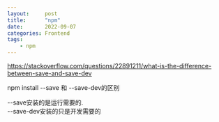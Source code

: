 ```yaml
---
layout:     post
title:      "npm"
date:       2022-09-07
categories: Frontend
tags:
    - npm
---
```


https://stackoverflow.com/questions/22891211/what-is-the-difference-between-save-and-save-dev

npm install --save 和 --save-dev的区别

--save安装的是运行需要的.  
--save-dev安装的只是开发需要的